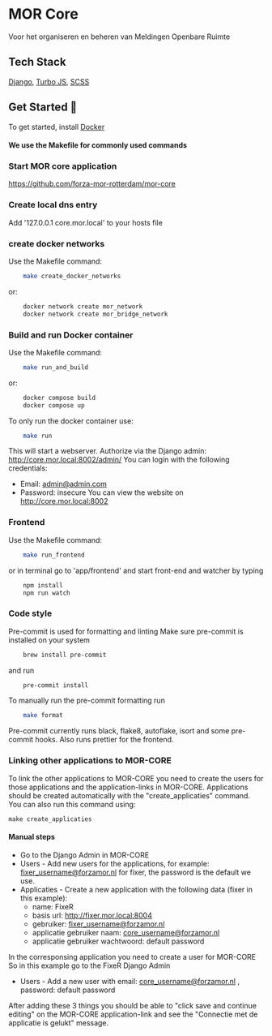 # MOR Core

Voor het organiseren en beheren van Meldingen Openbare Ruimte

## Tech Stack

[Django](https://www.djangoproject.com/start/), [Turbo JS](https://turbo.hotwired.dev/), [SCSS](https://sass-lang.com/)

## Get Started 🚀

To get started, install [Docker](https://www.docker.com/)

#### We use the Makefile for commonly used commands

### Start MOR core application

https://github.com/forza-mor-rotterdam/mor-core

### Create local dns entry

Add '127.0.0.1 core.mor.local' to your hosts file

### create docker networks

Use the Makefile command:

```bash
    make create_docker_networks
```

or:

```bash
    docker network create mor_network
    docker network create mor_bridge_network
```

### Build and run Docker container

Use the Makefile command:

```bash
    make run_and_build
```

or:

```bash
    docker compose build
    docker compose up
```

To only run the docker container use:

```bash
    make run
```

This will start a webserver.
Authorize via the Django admin: http://core.mor.local:8002/admin/
You can login with the following credentials:
  - Email: admin@admin.com
  - Password: insecure
You can view the website on http://core.mor.local:8002

### Frontend

Use the Makefile command:

```bash
    make run_frontend
```

or in terminal go to 'app/frontend' and start front-end and watcher by typing

```bash
    npm install
    npm run watch
```

### Code style
Pre-commit is used for formatting and linting
Make sure pre-commit is installed on your system
```bash
    brew install pre-commit
```
and run
```bash
    pre-commit install
```

To manually run the pre-commit formatting run

```bash
    make format
```
Pre-commit currently runs black, flake8, autoflake, isort and some pre-commit hooks. Also runs prettier for the frontend.

### Linking other applications to MOR-CORE

To link the other applications to MOR-CORE you need to create the users for those applications and the application-links in MOR-CORE.
Applications should be created automatically with the "create_applicaties" command. You can also run this command using:
```
make create_applicaties
```

#### Manual steps
 - Go to the Django Admin in MOR-CORE
 - Users - Add new users for the applications, for example: fixer_username@forzamor.nl for fixer, the password is the default we use.
 - Applicaties -  Create a new application with the following data (fixer in this example):
   * name: FixeR
   * basis url: http://fixer.mor.local:8004
   * gebruiker: fixer_username@forzamor.nl
   * applicatie gebruiker naam: core_username@forzamor.nl
   * applicatie gebruiker wachtwoord: default password

In the corresponsing application you need to create a user for MOR-CORE
So in this example go to the FixeR Django Admin
 - Users - Add a new user with email: core_username@forzamor.nl , password: default password

After adding these 3 things you should be able to "click save and continue editing" on the MOR-CORE application-link and see the "Connectie met de applicatie is gelukt" message.
